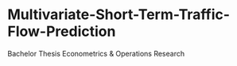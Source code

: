 # Multivariate-Short-Term-Traffic-Flow-Prediction
Bachelor Thesis Econometrics &amp; Operations Research
